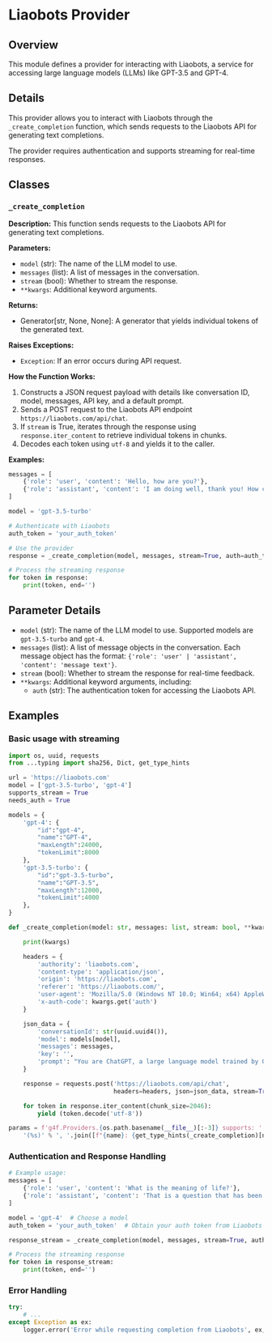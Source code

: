 # Liaobots Provider

## Overview

This module defines a provider for interacting with Liaobots, a service for accessing large language models (LLMs) like GPT-3.5 and GPT-4. 

## Details

This provider allows you to interact with Liaobots through the `_create_completion` function, which sends requests to the Liaobots API for generating text completions. 

The provider requires authentication and supports streaming for real-time responses. 

## Classes

### `_create_completion`

**Description:** This function sends requests to the Liaobots API for generating text completions.

**Parameters:**

- `model` (str): The name of the LLM model to use.
- `messages` (list): A list of messages in the conversation.
- `stream` (bool): Whether to stream the response.
- `**kwargs`:  Additional keyword arguments.

**Returns:**

- Generator[str, None, None]: A generator that yields individual tokens of the generated text.

**Raises Exceptions:**

- `Exception`: If an error occurs during API request.

**How the Function Works:**

1. Constructs a JSON request payload with details like conversation ID, model, messages, API key, and a default prompt.
2. Sends a POST request to the Liaobots API endpoint `https://liaobots.com/api/chat`.
3. If `stream` is True, iterates through the response using `response.iter_content` to retrieve individual tokens in chunks.
4. Decodes each token using `utf-8` and yields it to the caller.

**Examples:**

```python
messages = [
    {'role': 'user', 'content': 'Hello, how are you?'},
    {'role': 'assistant', 'content': 'I am doing well, thank you! How can I assist you today?'},
]

model = 'gpt-3.5-turbo'

# Authenticate with Liaobots
auth_token = 'your_auth_token'

# Use the provider
response = _create_completion(model, messages, stream=True, auth=auth_token)

# Process the streaming response
for token in response:
    print(token, end='')
```

## Parameter Details

- `model` (str):  The name of the LLM model to use. Supported models are `gpt-3.5-turbo` and `gpt-4`.
- `messages` (list): A list of message objects in the conversation. Each message object has the format: `{'role': 'user' | 'assistant', 'content': 'message text'}`.
- `stream` (bool): Whether to stream the response for real-time feedback. 
- `**kwargs`: Additional keyword arguments, including: 
    - `auth` (str): The authentication token for accessing the Liaobots API.

## Examples

### Basic usage with streaming

```python
import os, uuid, requests
from ...typing import sha256, Dict, get_type_hints

url = 'https://liaobots.com'
model = ['gpt-3.5-turbo', 'gpt-4']
supports_stream = True
needs_auth = True

models = {
    'gpt-4': {
        "id":"gpt-4",
        "name":"GPT-4",
        "maxLength":24000,
        "tokenLimit":8000
    },
    'gpt-3.5-turbo': {
        "id":"gpt-3.5-turbo",
        "name":"GPT-3.5",
        "maxLength":12000,
        "tokenLimit":4000
    },
}

def _create_completion(model: str, messages: list, stream: bool, **kwargs):

    print(kwargs)

    headers = {
        'authority': 'liaobots.com',
        'content-type': 'application/json',
        'origin': 'https://liaobots.com',
        'referer': 'https://liaobots.com/',
        'user-agent': 'Mozilla/5.0 (Windows NT 10.0; Win64; x64) AppleWebKit/537.36 (KHTML, like Gecko) Chrome/112.0.0.0 Safari/537.36',
        'x-auth-code': kwargs.get('auth')
    }

    json_data = {
        'conversationId': str(uuid.uuid4()),
        'model': models[model],
        'messages': messages,
        'key': '',
        'prompt': "You are ChatGPT, a large language model trained by OpenAI. Follow the user's instructions carefully. Respond using markdown.",
    }

    response = requests.post('https://liaobots.com/api/chat', 
                             headers=headers, json=json_data, stream=True)

    for token in response.iter_content(chunk_size=2046):
        yield (token.decode('utf-8'))

params = f'g4f.Providers.{os.path.basename(__file__)[:-3]} supports: ' + \
    '(%s)' % ', '.join([f"{name}: {get_type_hints(_create_completion)[name].__name__}" for name in _create_completion.__code__.co_varnames[:_create_completion.__code__.co_argcount]])
```

###  Authentication and Response Handling

```python
# Example usage:
messages = [
    {'role': 'user', 'content': 'What is the meaning of life?'},
    {'role': 'assistant', 'content': 'That is a question that has been pondered by philosophers for centuries.'}
]

model = 'gpt-4'  # Choose a model
auth_token = 'your_auth_token'  # Obtain your auth token from Liaobots 

response_stream = _create_completion(model, messages, stream=True, auth=auth_token)

# Process the streaming response
for token in response_stream:
    print(token, end='')
```

###  Error Handling

```python
try:
    # ...
except Exception as ex:
    logger.error('Error while requesting completion from Liaobots', ex, exc_info=True)
```